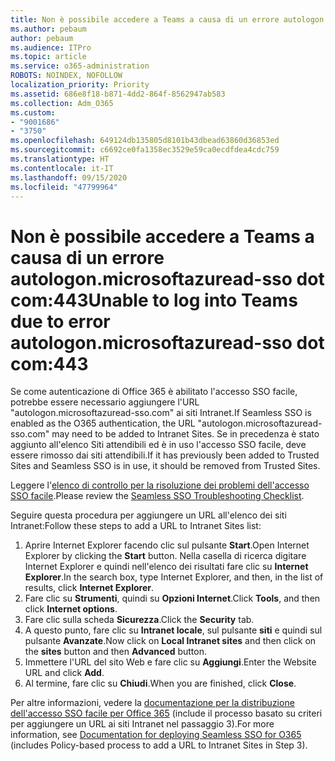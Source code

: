 ```yaml
---
title: Non è possibile accedere a Teams a causa di un errore autologon.microsoftazuread-sso.com:443
ms.author: pebaum
author: pebaum
ms.audience: ITPro
ms.topic: article
ms.service: o365-administration
ROBOTS: NOINDEX, NOFOLLOW
localization_priority: Priority
ms.assetid: 686e8f18-b871-4dd2-864f-8562947ab583
ms.collection: Adm_O365
ms.custom:
- "9001686"
- "3750"
ms.openlocfilehash: 649124db135805d8101b43dbead63860d36853ed
ms.sourcegitcommit: c6692ce0fa1358ec3529e59ca0ecdfdea4cdc759
ms.translationtype: HT
ms.contentlocale: it-IT
ms.lasthandoff: 09/15/2020
ms.locfileid: "47799964"
---
```

# <a name="unable-to-log-into-teams-due-to-error-autologonmicrosoftazuread-sso-dot-com443"></a><span data-ttu-id="8bb03-102">Non è possibile accedere a Teams a causa di un errore autologon.microsoftazuread-sso dot com:443</span><span class="sxs-lookup"><span data-stu-id="8bb03-102">Unable to log into Teams due to error autologon.microsoftazuread-sso dot com:443</span></span>

<span data-ttu-id="8bb03-103">Se come autenticazione di Office 365 è abilitato l'accesso SSO facile, potrebbe essere necessario aggiungere l'URL "autologon.microsoftazuread-sso.com" ai siti Intranet.</span><span class="sxs-lookup"><span data-stu-id="8bb03-103">If Seamless SSO is enabled as the O365 authentication, the URL "autologon.microsoftazuread-sso.com" may need to be added to Intranet Sites.</span></span>  <span data-ttu-id="8bb03-104">Se in precedenza è stato aggiunto all'elenco Siti attendibili ed è in uso l'accesso SSO facile, deve essere rimosso dai siti attendibili.</span><span class="sxs-lookup"><span data-stu-id="8bb03-104">If it has previously been added to Trusted Sites  and Seamless SSO is in use, it should be removed from Trusted Sites.</span></span>

<span data-ttu-id="8bb03-105">Leggere l'[elenco di controllo per la risoluzione dei problemi dell'accesso SSO facile](https://docs.microsoft.com/azure/active-directory/hybrid/tshoot-connect-sso#troubleshooting-checklist).</span><span class="sxs-lookup"><span data-stu-id="8bb03-105">Please review the [Seamless SSO Troubleshooting Checklist](https://docs.microsoft.com/azure/active-directory/hybrid/tshoot-connect-sso#troubleshooting-checklist).</span></span>

<span data-ttu-id="8bb03-106">Seguire questa procedura per aggiungere un URL all'elenco dei siti Intranet:</span><span class="sxs-lookup"><span data-stu-id="8bb03-106">Follow these steps to add a URL to Intranet Sites list:</span></span>

1. <span data-ttu-id="8bb03-107">Aprire Internet Explorer facendo clic sul pulsante **Start**.</span><span class="sxs-lookup"><span data-stu-id="8bb03-107">Open Internet Explorer by clicking the **Start** button.</span></span> <span data-ttu-id="8bb03-108">Nella casella di ricerca digitare Internet Explorer e quindi nell'elenco dei risultati fare clic su **Internet Explorer**.</span><span class="sxs-lookup"><span data-stu-id="8bb03-108">In the search box, type Internet Explorer, and then, in the list of results, click **Internet Explorer**.</span></span>
2. <span data-ttu-id="8bb03-109">Fare clic su **Strumenti**, quindi su **Opzioni Internet**.</span><span class="sxs-lookup"><span data-stu-id="8bb03-109">Click **Tools**, and then click **Internet options**.</span></span>
3. <span data-ttu-id="8bb03-110">Fare clic sulla scheda **Sicurezza**.</span><span class="sxs-lookup"><span data-stu-id="8bb03-110">Click the **Security** tab.</span></span>
4. <span data-ttu-id="8bb03-111">A questo punto, fare clic su **Intranet locale**, sul pulsante **siti** e quindi sul pulsante **Avanzate**.</span><span class="sxs-lookup"><span data-stu-id="8bb03-111">Now click on **Local Intranet sites** and then click on the **sites** button and then **Advanced** button.</span></span>
5. <span data-ttu-id="8bb03-112">Immettere l'URL del sito Web e fare clic su **Aggiungi**.</span><span class="sxs-lookup"><span data-stu-id="8bb03-112">Enter the Website URL and click **Add**.</span></span>
6. <span data-ttu-id="8bb03-113">Al termine, fare clic su **Chiudi**.</span><span class="sxs-lookup"><span data-stu-id="8bb03-113">When you are finished, click **Close**.</span></span>

<span data-ttu-id="8bb03-114">Per altre informazioni, vedere la [documentazione per la distribuzione dell'accesso SSO facile per Office 365](https://docs.microsoft.com/azure/active-directory/hybrid/how-to-connect-sso-quick-start) (include il processo basato su criteri per aggiungere un URL ai siti Intranet nel passaggio 3).</span><span class="sxs-lookup"><span data-stu-id="8bb03-114">For more information, see [Documentation for deploying Seamless SSO for O365](https://docs.microsoft.com/azure/active-directory/hybrid/how-to-connect-sso-quick-start) (includes Policy-based process to add a URL to Intranet Sites in Step 3).</span></span>
